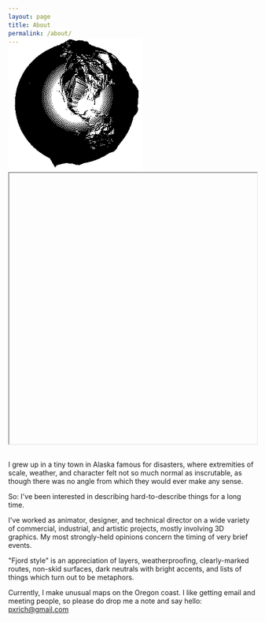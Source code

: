 ```yaml
---
layout: page
title: About
permalink: /about/
---
```


<div id="globecontainer" style="margin-top:-2em;margin-bottom:2em;"><a target="_blank" href="https://github.com/meetar/FSglobe-terrain"><img id="globegif" src="/assets/FSglobe-terrain.gif"></a><iframe id="FSglobe" src="" width="100%" height="550px"></iframe></div>


I grew up in a tiny town in Alaska famous for disasters, where extremities of scale, weather, and character felt not so much normal as inscrutable, as though there was no angle from which they would ever make any sense.

So: I've been interested in describing hard-to-describe things for a long time.

I've worked as animator, designer, and technical director on a wide variety of commercial, industrial, and artistic projects, mostly involving 3D graphics. My most strongly-held opinions concern the timing of very brief events.

"Fjord style" is an appreciation of layers, weatherproofing, clearly-marked routes, non-skid surfaces, dark neutrals with bright accents, and lists of things which turn out to be metaphors.

Currently, I make unusual maps on the Oregon coast. I like getting email and meeting people, so please do drop me a note and say hello: <a email="pxrich@gmail.com">pxrich@gmail.com</a>

<script>
var width = window.innerWidth
|| document.documentElement.clientWidth
|| document.body.clientWidth;
if (width > 700) {
	document.getElementById("FSglobe").src = "https://meetar.github.io/FSglobe-terrain/"
}
</script>